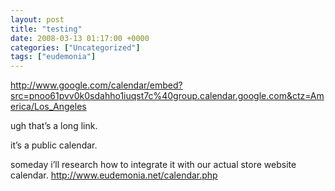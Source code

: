 ```yaml
---
layout: post
title: "testing"
date: 2008-03-13 01:17:00 +0000
categories: ["Uncategorized"]
tags: ["eudemonia"]
---
```


http://www.google.com/calendar/embed?src=pnoo61pvv0k0sdahho1iuqst7c%40group.calendar.google.com&ctz=America/Los_Angeles

ugh that’s a long link.

it’s a public calendar.

someday i’ll research how to integrate it with our actual store website calendar. http://www.eudemonia.net/calendar.php
